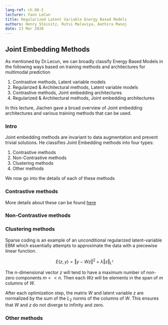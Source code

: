 ```yaml
---
lang-ref: ch.08-2
lecturer: Yann LeCun
title: Regularized Latent Variable Energy Based Models
authors: Henry Steinitz, Rutvi Malaviya, Aathira Manoj
date: 23 Mar 2020
---
```



## Joint Embedding Methods

As mentioned by Dr.Lecun, we can broadly classify Energy Based Models in the following ways based on training methods and architectures for multimodal prediction

1. Contrastive methods, Latent variable models
2. Regularized & Architectural methods, Latent variable models
3. Contrastive methods, Joint embedding architectures
4. Regularized & Architectural methods, Joint embedding architectures

In this lecture, Jiachen gave a broad overview of Joint embedding architectures and various training methods that can be used. 

### Intro

Joint embedding methods are invariant to data augmentation and prevent trivial solutions. He classifies Joint Embedding methods into four types:

1. Contrastive methods
2. Non-Contrastive methods
3. Clustering methods
4. Other methods

We now go into the details of each of these methods

### Contrastive methods

More details about these can be found [here](https://atcold.github.io/pytorch-Deep-Learning/en/week08/08-1/)

### Non-Contrastive methods

### Clustering methods

Sparse coding is an example of an unconditional regularized latent-variable EBM which essentially attempts to approximate the data with a piecewise linear function.

$$E(z, y) = \Vert y - Wz\Vert^2 + \lambda \Vert z\Vert_{L^1}$$

The $n$-dimensional vector $z$ will tend to have a maximum number of non-zero components $m << n$. Then each $Wz$ will be elements in the span of $m$ columns of $W$.

After each optimization step, the matrix $W$ and latent variable $z$ are normalized by the sum of the $L_2$ norms of the columns of $W$. This ensures that $W$ and $z$ do not diverge to infinity and zero.


### Other methods



